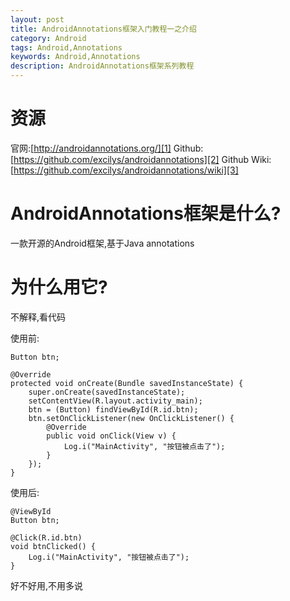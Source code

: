 ```yaml
---
layout: post
title: AndroidAnnotations框架入门教程一之介绍
category: Android
tags: Android,Annotations
keywords: Android,Annotations
description: AndroidAnnotations框架系列教程
---
```


# 资源
官网:[http://androidannotations.org/][1]
Github:[https://github.com/excilys/androidannotations][2]
Github Wiki:[https://github.com/excilys/androidannotations/wiki][3]

# AndroidAnnotations框架是什么?

一款开源的Android框架,基于Java annotations

# 为什么用它?

不解释,看代码

使用前:

    Button btn;

    @Override
    protected void onCreate(Bundle savedInstanceState) {
        super.onCreate(savedInstanceState);
        setContentView(R.layout.activity_main);
        btn = (Button) findViewById(R.id.btn);
        btn.setOnClickListener(new OnClickListener() {
            @Override
            public void onClick(View v) {
                Log.i("MainActivity", "按钮被点击了");
            }
        });
    }

使用后:

    @ViewById
    Button btn;

    @Click(R.id.btn)
    void btnClicked() {
        Log.i("MainActivity", "按钮被点击了");
    }

好不好用,不用多说

  [1]: http://androidannotations.org/
  [2]: https://github.com/excilys/androidannotations
  [3]: https://github.com/excilys/androidannotations/wiki
